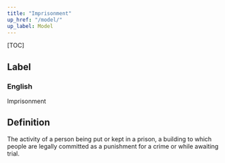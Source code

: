 ```yaml
---
title: "Imprisonment"
up_href: "/model/"
up_label: Model
---
```


[TOC]

## Label

### English
Imprisonment


## Definition
The activity of a person being put or kept in a prison, a building to which people are legally committed as a punishment for a crime or while awaiting trial. 


    
